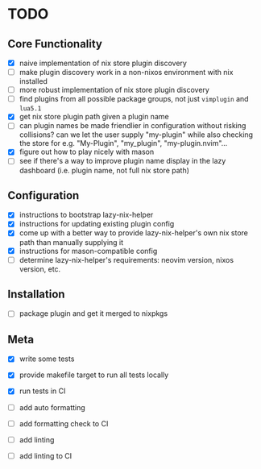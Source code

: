 # TODO

## Core Functionality

- [x] naive implementation of nix store plugin discovery
- [ ] make plugin discovery work in a non-nixos environment with nix installed
- [ ] more robust implementation of nix store plugin discovery
- [ ] find plugins from all possible package groups, not just `vimplugin` and `lua5.1`
- [x] get nix store plugin path given a plugin name
- [ ] can plugin names be made friendlier in configuration without risking collisions?
        can we let the user supply "my-plugin" while also checking the store for
        e.g. "My-Plugin", "my_plugin", "my-plugin.nvim"...
- [x] figure out how to play nicely with mason
- [ ] see if there's a way to improve plugin name display in the lazy dashboard (i.e. plugin name, not full nix store path)

## Configuration

- [x] instructions to bootstrap lazy-nix-helper
- [x] instructions for updating existing plugin config
- [x] come up with a better way to provide lazy-nix-helper's own nix store path than manually supplying it
- [x] instructions for mason-compatible config
- [ ] determine lazy-nix-helper's requirements: neovim version, nixos version, etc.

## Installation

- [ ] package plugin and get it merged to nixpkgs

## Meta

- [x] write some tests
- [x] provide makefile target to run all tests locally
- [x] run tests in CI
- [ ] add auto formatting
- [ ] add formatting check to CI
- [ ] add linting
- [ ] add linting to CI

